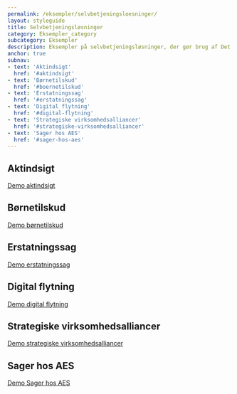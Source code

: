 ```yaml
---
permalink: /eksempler/selvbetjeningsloesninger/
layout: styleguide
title: Selvbetjeningsløsninger
category: Eksempler_category
subcategory: Eksempler
description: Eksempler på selvbetjeningsløsninger, der gør brug af Det Fælles Designsystem
anchor: true
subnav:
- text: 'Aktindsigt'
  href: '#aktindsigt'
- text: 'Børnetilskud'
  href: '#boernetilskud'
- text: 'Erstatningssag'
  href: '#erstatningssag'
- text: 'Digital flytning'
  href: '#digital-flytning'
- text: 'Strategiske virksomhedsalliancer'
  href: '#strategiske-virksomhedsalliancer'
- text: 'Sager hos AES'
  href: '#sager-hos-aes'
---
```


<!-- Løsning 1: Aktindsigt -->
<h2 id="aktindsigt">Aktindsigt</h2>
<div class="row screenshot-gallery d-none">
  <div class="col-12 col-sm-12 col-md-4 col-lg-4">
    <a href="{{ site.baseurl }}/pages/eksempler/aktindsigt/aktindsigt-1/?r=/eksempler/selvbetjeningsloesninger/%23aktindsigt" title="Aktindsigt, 1. side: Oplysninger om dig" class="screenshot d-block"></a>
  </div>
  <div class="col-12 col-sm-12 col-md-4 col-lg-4">
    <a href="{{ site.baseurl }}/pages/eksempler/aktindsigt/aktindsigt-2/?r=/eksempler/selvbetjeningsloesninger/%23aktindsigt" title="Aktindsigt, 2. side: Bekræft oplysninger" class="screenshot d-block"></a>
  </div>
  <div class="col-12 col-sm-12 col-md-4 col-lg-4">
    <a href="{{ site.baseurl }}/pages/eksempler/aktindsigt/aktindsigt-3/?r=/eksempler/selvbetjeningsloesninger/%23aktindsigt" title="Aktindsigt, 3. side: Kvittering" class="screenshot d-block"></a>
  </div>
</div>
<a class="button button-secondary mt-5" href="{{ site.baseurl }}/pages/eksempler/aktindsigt/aktindsigt-1/?r=/eksempler/selvbetjeningsloesninger/%23aktindsigt">Demo aktindsigt</a>

<!-- Løsning 2: Børnetilskud -->
<h2 id="boernetilskud">Børnetilskud</h2>
<div class="row screenshot-gallery d-none">
  <div class="col-12 col-sm-12 col-md-4 col-lg-4 mb-4">
    <a href="{{ site.baseurl }}/pages/eksempler/boernetilskud/boernetilskud-1/?r=/eksempler/selvbetjeningsloesninger/%23boernetilskud" title="Børnetilskud, 3. side: Hvilke børn søger du tilskud til?" class="screenshot d-block"></a>
  </div>
  <div class="col-12 col-sm-12 col-md-4 col-lg-4 mb-4">
    <a href="{{ site.baseurl }}/pages/eksempler/boernetilskud/boernetilskud-2/?r=/eksempler/selvbetjeningsloesninger/%23boernetilskud" title="Børnetilskud, 4. side: Hvornår blev du eller bliver du enlig?" class="screenshot d-block"></a>
  </div>
</div>
<a class="button button-secondary mt-5" href="{{ site.baseurl }}/pages/eksempler/boernetilskud/boernetilskud-oversigt-2/?r=/eksempler/selvbetjeningsloesninger/%23boernetilskud">Demo børnetilskud</a>

<!-- Løsning 3: Erstatningssag -->
<h2 id="erstatningssag">Erstatningssag</h2>
<div class="row screenshot-gallery d-none">
  <div class="col-12 col-sm-12 col-md-4 col-lg-4 mb-4">
    <a href="{{ site.baseurl }}/pages/eksempler/AES-erstatningssag/aes-1/?r=/eksempler/selvbetjeningsloesninger/%23erstatningssag" title="Erstatningssag, side 1: Oplysninger om afsender" class="screenshot d-block"></a>
  </div>
  <div class="col-12 col-sm-12 col-md-4 col-lg-4 mb-4">
    <a href="{{ site.baseurl }}/pages/eksempler/AES-erstatningssag/aes-2/?r=/eksempler/selvbetjeningsloesninger/%23erstatningssag" title="Erstatningssag, side 2: Hvis AES har spørgsmål til sagen" class="screenshot d-block"></a>
  </div>
  <div class="col-12 col-sm-12 col-md-4 col-lg-4 mb-4">
    <a href="{{ site.baseurl }}/pages/eksempler/AES-erstatningssag/aes-3/?r=/eksempler/selvbetjeningsloesninger/%23erstatningssag" title="Erstatningssag, side 3: Oplysninger om skadelidte" class="screenshot d-block"></a>
  </div>
</div>
<div class="row mt-5 screenshot-gallery d-none">
  <div class="col-12 col-sm-12 col-md-4 col-lg-4 mb-4">
    <a href="{{ site.baseurl }}/pages/eksempler/AES-erstatningssag/aes-4/?r=/eksempler/selvbetjeningsloesninger/%23erstatningssag" title="Erstatningssag, side 4: Sagens natur" class="screenshot d-block"></a>
  </div>
  <div class="col-12 col-sm-12 col-md-4 col-lg-4 mb-4">
    <a href="{{ site.baseurl }}/pages/eksempler/AES-erstatningssag/aes-5/?r=/eksempler/selvbetjeningsloesninger/%23erstatningssag" title="Erstatningssag, side 5: Oplysninger om sagen" class="screenshot d-block"></a>
  </div>
  <div class="col-12 col-sm-12 col-md-4 col-lg-4 mb-4">
    <a href="{{ site.baseurl }}/pages/eksempler/AES-erstatningssag/aes-6/?r=/eksempler/selvbetjeningsloesninger/%23erstatningssag" title="Erstatningssag, side 6: Tilføj dokumentation for første undersøgelse af skaden" class="screenshot d-block"></a>
  </div>
</div>
<div class="row mt-5 screenshot-gallery d-none">
  <div class="col-12 col-sm-12 col-md-4 col-lg-4 mb-4">
    <a href="{{ site.baseurl }}/pages/eksempler/AES-erstatningssag/aes-7/?r=/eksempler/selvbetjeningsloesninger/%23erstatningssag" title="Erstatningssag, side 7: Tilføj dokumentation fra sagen" class="screenshot d-block"></a>
  </div>
  <div class="col-12 col-sm-12 col-md-4 col-lg-4 mb-4">
    <a href="{{ site.baseurl }}/pages/eksempler/AES-erstatningssag/aes-8/?r=/eksempler/selvbetjeningsloesninger/%23erstatningssag" title="Erstatningssag, side 8: Tilføj kommentarer til sagen" class="screenshot d-block"></a>
  </div>
  <div class="col-12 col-sm-12 col-md-4 col-lg-4 mb-4">
    <a href="{{ site.baseurl }}/pages/eksempler/AES-erstatningssag/aes-9/?r=/eksempler/selvbetjeningsloesninger/%23erstatningssag" title="Erstatningssag, side 9: Opsummering" class="screenshot d-block"></a>
  </div>
</div>
<div class="row mt-5 screenshot-gallery d-none">
  <div class="col-12 col-sm-12 col-md-4 col-lg-4 mb-4">
    <a href="{{ site.baseurl }}/pages/eksempler/AES-erstatningssag/aes-10/?r=/eksempler/selvbetjeningsloesninger/%23erstatningssag" title="Erstatningssag, side 10: Kvittering" class="screenshot d-block"></a>
  </div>
</div>
<a class="button button-secondary mt-5" href="{{ site.baseurl }}/pages/eksempler/AES-erstatningssag/aes-1/?r=/eksempler/selvbetjeningsloesninger/%23erstatningssag">Demo erstatningssag</a>

<!-- Løsning 4: Digital flytning -->
<h2 id="digital-flytning">Digital flytning</h2>
<div class="row screenshot-gallery d-none">
  <div class="col-12 col-sm-12 col-md-4 col-lg-4 mb-4">
    <a href="{{ site.baseurl }}/pages/eksempler/digital-flytning/flytning-1/?r=/eksempler/selvbetjeningsloesninger/%23digital-flytning" title="Digital flytning, side 1: Oversigt" class="screenshot d-block"></a>
  </div>
  <div class="col-12 col-sm-12 col-md-4 col-lg-4 mb-4">
    <a href="{{ site.baseurl }}/pages/eksempler/digital-flytning/flytning-2/?r=/eksempler/selvbetjeningsloesninger/%23digital-flytning" title="Digital flytning, side 2: Personer" class="screenshot d-block"></a>
  </div>
  <div class="col-12 col-sm-12 col-md-4 col-lg-4 mb-4">
    <a href="{{ site.baseurl }}/pages/eksempler/digital-flytning/flytning-3/?r=/eksempler/selvbetjeningsloesninger/%23digital-flytning" title="Digital flytning, side 3: Adresse" class="screenshot d-block"></a>
  </div>
</div>
<div class="row mt-5 screenshot-gallery d-none">
  <div class="col-12 col-sm-12 col-md-4 col-lg-4 mb-4">
    <a href="{{ site.baseurl }}/pages/eksempler/digital-flytning/flytning-4/?r=/eksempler/selvbetjeningsloesninger/%23digital-flytning" title="Digital flytning, side 4: Logivært" class="screenshot d-block"></a>
  </div>
  <div class="col-12 col-sm-12 col-md-4 col-lg-4 mb-4">
    <a href="{{ site.baseurl }}/pages/eksempler/digital-flytning/flytning-5/?r=/eksempler/selvbetjeningsloesninger/%23digital-flytning" title="Digital flytning, side 5: Lægevalg" class="screenshot d-block"></a>
  </div>
</div>
<a class="button button-secondary mt-5" href="{{ site.baseurl }}/pages/eksempler/digital-flytning/flytning-1/?r=/eksempler/selvbetjeningsloesninger/%23digital-flytning">Demo digital flytning</a>

<!-- Løsning 5: Strategiske virksomhedsalliancer -->
<h2 id="strategiske-virksomhedsalliancer">Strategiske virksomhedsalliancer</h2>
<div class="row screenshot-gallery">
  <div class="col-12 col-sm-12 col-md-4 col-lg-4 mb-4">
    <a href="{{ site.baseurl }}/pages/eksempler/strategiske-virksomhedsalliancer/virksomhedsalliancer-1/?r=/eksempler/selvbetjeningsloesninger/%23strategiske-virksomhedsalliancer" title="Strategiske virksomhedsalliancer, side 1: Stamdata" class="screenshot d-block"></a>
  </div>
  <div class="col-12 col-sm-12 col-md-4 col-lg-4 mb-4">
    <a href="{{ site.baseurl }}/pages/eksempler/strategiske-virksomhedsalliancer/virksomhedsalliancer-2/?r=/eksempler/selvbetjeningsloesninger/%23strategiske-virksomhedsalliancer" title="Strategiske virksomhedsalliancer, side 2: SMV-kriterier" class="screenshot d-block"></a>
  </div>
  <div class="col-12 col-sm-12 col-md-4 col-lg-4 mb-4">
   <a href="{{ site.baseurl }}/pages/eksempler/strategiske-virksomhedsalliancer/virksomhedsalliancer-3/?r=/eksempler/selvbetjeningsloesninger/%23strategiske-virksomhedsalliancer" title="Strategiske virksomhedsalliancer, side 3: Statsstøtte" class="screenshot d-block"></a>
  </div>
</div>
<div class="row mt-5 screenshot-gallery d-none">
  <div class="col-12 col-sm-12 col-md-4 col-lg-4 mb-4">
    <a href="{{ site.baseurl }}/pages/eksempler/strategiske-virksomhedsalliancer/virksomhedsalliancer-4/?r=/eksempler/selvbetjeningsloesninger/%23strategiske-virksomhedsalliancer" title="Strategiske virksomhedsalliancer, side 4: Tilskud til land" class="screenshot d-block"></a>
  </div>
  <div class="col-12 col-sm-12 col-md-4 col-lg-4 mb-4">
    <a href="{{ site.baseurl }}/pages/eksempler/strategiske-virksomhedsalliancer/virksomhedsalliancer-5/?r=/eksempler/selvbetjeningsloesninger/%23strategiske-virksomhedsalliancer" title="Strategiske virksomhedsalliancer, side 5: Opsummering" class="screenshot d-block"></a>
  </div>
  <div class="col-12 col-sm-12 col-md-4 col-lg-4 mb-4">
    <a href="{{ site.baseurl }}/pages/eksempler/strategiske-virksomhedsalliancer/virksomhedsalliancer-6/?r=/eksempler/selvbetjeningsloesninger/%23strategiske-virksomhedsalliancer" title="Strategiske virksomhedsalliancer, side 4: Kvittering" class="screenshot d-block"></a>
  </div>
</div>
<a class="button button-secondary mt-5" href="{{ site.baseurl }}/pages/eksempler/strategiske-virksomhedsalliancer/virksomhedsalliancer-1/?r=/eksempler/selvbetjeningsloesninger/%23strategiske-virksomhedsalliancer">Demo strategiske virksomhedsalliancer</a>

<!-- Løsning 7: Sager hos AES -->
<h2 id="sager-hos-aes">Sager hos AES</h2>
<div class="row screenshot-gallery d-none">
  <div class="col-12 col-sm-12 col-md-4 col-lg-4 mb-4">
    <a href="{{ site.baseurl }}/pages/eksempler/aes/oversigt/?r=/eksempler/selvbetjeningsloesninger/%23sager-hos-aes" title="Sager hos AES: Find sag" class="screenshot d-block"></a>
  </div>
  <div class="col-12 col-sm-12 col-md-4 col-lg-4 mb-4">
    <a href="{{ site.baseurl }}/pages/eksempler/aes/sagsoverblik/?r=/eksempler/selvbetjeningsloesninger/%23sager-hos-aes" title="Sager hos AES: Sagsoverblik" class="screenshot d-block"></a>
  </div>
  <div class="col-12 col-sm-12 col-md-4 col-lg-4 mb-4">
    <a href="{{ site.baseurl }}/pages/eksempler/aes/sagsoverblik/afgoerelser/?r=/eksempler/selvbetjeningsloesninger/%23sager-hos-aes" title="Sager hos AES: Afgørelser" class="screenshot d-block"></a>
  </div>
</div>
<a class="button button-secondary mt-5" href="{{ site.baseurl }}/pages/eksempler/aes/oversigt/?r=/eksempler/selvbetjeningsloesninger/%23sager-hos-aes">Demo Sager hos AES</a>